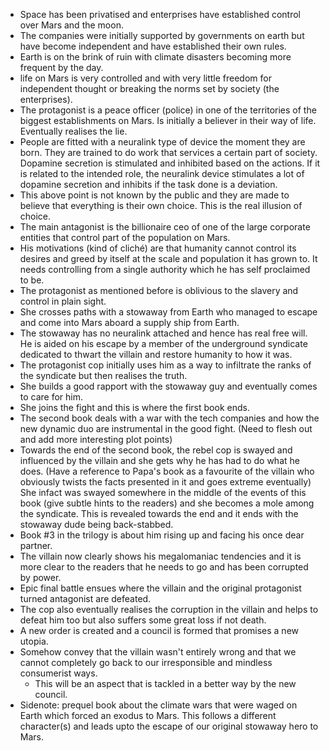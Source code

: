 - Space has been privatised and enterprises have established control over Mars and the moon.
- The companies were initially supported by governments on earth but have become independent and have established their own rules. 
- Earth is on the brink of ruin with climate disasters becoming more frequent by the day.
- life on Mars is very controlled and with very little freedom for independent thought or breaking the norms set by society (the enterprises).
- The protagonist is a peace officer (police) in one of the territories of the biggest establishments on Mars. Is initially a believer in their way of life. Eventually realises the lie. 
- People are fitted with a neuralink type of device the moment they are born. They are trained to do work that services a certain part of society. Dopamine secretion is stimulated and inhibited based on the actions. If it is related to the intended role, the neuralink device stimulates a lot of dopamine secretion and inhibits if the task done is a deviation.
- This above point is not known by the public and they are made to believe that everything is their own choice. This is the real illusion of choice. 
- The main antagonist is the billionaire ceo of one of the large corporate entities that control part of the population on Mars. 
- His motivations (kind of cliché) are that humanity cannot control its desires and greed by itself at the scale and population it has grown to. It needs controlling from a single authority which he has self proclaimed to be.
- The protagonist as mentioned before is oblivious to the slavery and control in plain sight.
- She crosses paths with a stowaway from Earth who managed to escape and come into Mars aboard a supply ship from Earth.
- The stowaway has no neuralink attached and hence has real free will. He is aided on his escape by a member of the underground syndicate dedicated to thwart the villain and restore humanity to how it was.
- The protagonist cop initially uses him as a way to infiltrate the ranks of the syndicate but then realises the truth.
- She builds a good rapport with the stowaway guy and eventually comes to care for him.
- She joins the fight and this is where the first book ends.
- The second book deals with a war with the tech companies and how the new dynamic duo are instrumental in the good fight. (Need to flesh out and add more interesting plot points)
- Towards the end of the second book, the rebel cop is swayed and influenced by the villain and she gets why he has had to do what he does. (Have a reference to Papa's book as a favourite of the villain who obviously twists the facts presented in it and goes extreme eventually) She infact was swayed somewhere in the middle of the events of this book (give subtle hints to the readers) and she becomes a mole among the syndicate. This is revealed towards the end and it ends with the stowaway dude being back-stabbed.
- Book #3 in the trilogy is about him rising up and facing his once dear partner.
- The villain now clearly shows his megalomaniac tendencies and it is more clear to the readers that he needs to go and has been corrupted by power.
- Epic final battle ensues where the villain and the original protagonist turned antagonist are defeated. 
- The cop also eventually realises the corruption in the villain and helps to defeat him too but also suffers some great loss if not death.
- A new order is created and a council is formed that promises a new utopia.
- Somehow convey that the villain wasn't entirely wrong and that we cannot completely go back to our irresponsible and mindless consumerist ways. 
	- This will be an aspect that is tackled in a better way by the new council.
- Sidenote: prequel book about the climate wars that were waged on Earth which forced an exodus to Mars. This follows a different character(s) and leads upto the escape of our original stowaway hero to Mars.